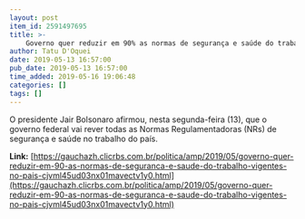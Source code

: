 ```yaml
---
layout: post
item_id: 2591497695
title: >-
    Governo quer reduzir em 90% as normas de segurança e saúde do trabalho vigentes no país
author: Tatu D'Oquei
date: 2019-05-13 16:57:00
pub_date: 2019-05-13 16:57:00
time_added: 2019-05-16 19:06:48
categories: []
tags: []
---
```


O presidente Jair Bolsonaro afirmou, nesta segunda-feira (13), que o governo federal vai rever todas as Normas Regulamentadoras (NRs) de segurança e saúde no trabalho do país.

**Link:** [https://gauchazh.clicrbs.com.br/politica/amp/2019/05/governo-quer-reduzir-em-90-as-normas-de-seguranca-e-saude-do-trabalho-vigentes-no-pais-cjvml45ud03nx01mavectv1y0.html](https://gauchazh.clicrbs.com.br/politica/amp/2019/05/governo-quer-reduzir-em-90-as-normas-de-seguranca-e-saude-do-trabalho-vigentes-no-pais-cjvml45ud03nx01mavectv1y0.html)

